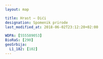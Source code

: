 ```yaml
---
layout: map

title: Hrast – Dići
designation: Spomenik prirode
last_modified_at: 2018-06-02T23:12:20+02:00

WDPA: [555589053]
BioRaS: [290]
geoSrbija:
  L1_182: [102]
---
```


